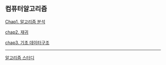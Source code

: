 ## 컴퓨터알고리즘
[Chap1. 알고리즘 분석](Lecture/Chap1.md)

[chap2. 재귀](Lecture/Chap2.md)

[chap3. 기초 데이터구조](Lecture/Chap3.md)

---

[알고리즘 스터디](Algorithm_study/Algorithm_study.md)

